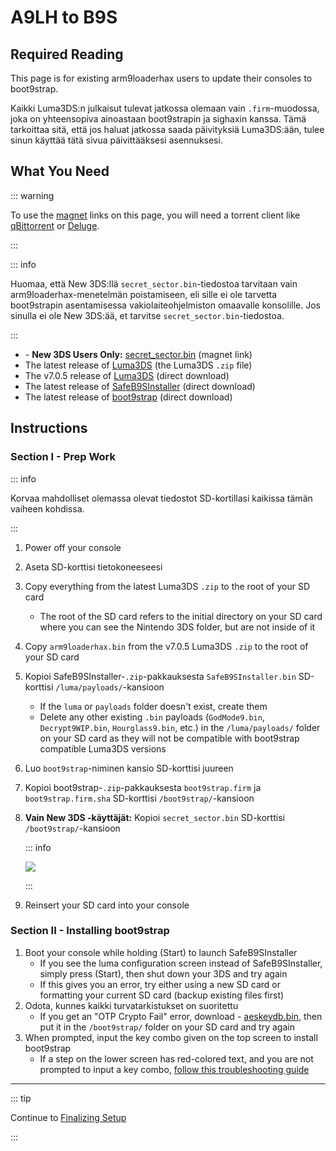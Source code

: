 # A9LH to B9S

## Required Reading

This page is for existing arm9loaderhax users to update their consoles to boot9strap.

Kaikki Luma3DS:n julkaisut tulevat jatkossa olemaan vain `.firm`-muodossa, joka on yhteensopiva ainoastaan boot9strapin ja sighaxin kanssa. Tämä tarkoittaa sitä, että jos haluat jatkossa saada päivityksiä Luma3DS:ään, tulee sinun käyttää tätä sivua päivittääksesi asennuksesi.

## What You Need

::: warning

To use the [magnet](https://wikipedia.org/wiki/Magnet_URI_scheme) links on this page, you will need a torrent client like [qBittorrent](https://www.qbittorrent.org/download.php) or [Deluge](http://dev.deluge-torrent.org/wiki/Download).

:::

::: info

Huomaa, että New 3DS:llä `secret_sector.bin`-tiedostoa tarvitaan vain arm9loaderhax-menetelmän poistamiseen, eli sille ei ole tarvetta boot9strapin asentamisessa vakiolaiteohjelmiston omaavalle konsolille. Jos sinulla ei ole New 3DS:ää, et tarvitse `secret_sector.bin`-tiedostoa.

:::

- <font-awesome-icon icon="fa-solid fa-magnet"/> - **New 3DS Users Only:** [secret_sector.bin](magnet:?xt=urn:btih:15a3c97acf17d67af98ae8657cc66820cc58f655\&dn=secret_sector.bin\&tr=udp%3a%2f%2ftracker.torrent.eu.org%3a451%2fannounce\&tr=udp%3a%2f%2ftracker.lelux.fi%3a6969%2fannounce\&tr=udp%3a%2f%2ftracker.loadbt.com%3a6969%2fannounce\&tr=udp%3a%2f%2ftracker.moeking.me%3a6969%2fannounce\&tr=udp%3a%2f%2ftracker.monitorit4.me%3a6969%2fannounce\&tr=udp%3a%2f%2ftracker.ololosh.space%3a6969%2fannounce\&tr=udp%3a%2f%2ftracker.pomf.se%3a80%2fannounce\&tr=udp%3a%2f%2ftracker.srv00.com%3a6969%2fannounce\&tr=udp%3a%2f%2ftracker.theoks.net%3a6969%2fannounce\&tr=udp%3a%2f%2ftracker.tiny-vps.com%3a6969%2fannounce\&tr=udp%3a%2f%2fopen.tracker.cl%3a1337%2fannounce\&tr=udp%3a%2f%2ftracker.zerobytes.xyz%3a1337%2fannounce\&tr=udp%3a%2f%2ftracker1.bt.moack.co.kr%3a80%2fannounce\&tr=udp%3a%2f%2fvibe.sleepyinternetfun.xyz%3a1738%2fannounce\&tr=udp%3a%2f%2fwww.torrent.eu.org%3a451%2fannounce\&tr=udp%3a%2f%2ftracker.openbittorrent.com%3a6969%2fannounce\&tr=udp%3a%2f%2f9.rarbg.com%3a2810%2fannounce\&tr=udp%3a%2f%2ftracker.opentrackr.org%3a1337%2fannounce\&tr=udp%3a%2f%2fexodus.desync.com%3a6969%2fannounce\&tr=http%3a%2f%2fopenbittorrent.com%3a80%2fannounce) (magnet link)
- The latest release of [Luma3DS](https://github.com/LumaTeam/Luma3DS/releases/latest) (the Luma3DS `.zip` file)
- The v7.0.5 release of [Luma3DS](https://github.com/LumaTeam/Luma3DS/releases/download/v7.0.5/Luma3DSv7.0.5.zip) (direct download)
- The latest release of [SafeB9SInstaller](https://github.com/d0k3/SafeB9SInstaller/releases/download/v0.0.7/SafeB9SInstaller-20170605-122940.zip) (direct download)
- The latest release of [boot9strap](https://github.com/SciresM/boot9strap/releases/download/1.4/boot9strap-1.4.zip) (direct download)

## Instructions

### Section I - Prep Work

::: info

Korvaa mahdolliset olemassa olevat tiedostot SD-kortillasi kaikissa tämän vaiheen kohdissa.

:::

1. Power off your console

2. Aseta SD-korttisi tietokoneeseesi

3. Copy everything from the latest Luma3DS `.zip` to the root of your SD card
   - The root of the SD card refers to the initial directory on your SD card where you can see the Nintendo 3DS folder, but are not inside of it

4. Copy `arm9loaderhax.bin` from the v7.0.5 Luma3DS `.zip` to the root of your SD card

5. Kopioi SafeB9SInstaller-`.zip`-pakkauksesta `SafeB9SInstaller.bin` SD-korttisi `/luma/payloads/`-kansioon
   - If the `luma` or `payloads` folder doesn't exist, create them
   - Delete any other existing `.bin` payloads (`GodMode9.bin`, `Decrypt9WIP.bin`, `Hourglass9.bin`, etc.) in the `/luma/payloads/` folder on your SD card as they will not be compatible with boot9strap compatible Luma3DS versions

6. Luo `boot9strap`-niminen kansio SD-korttisi juureen

7. Kopioi boot9strap-`.zip`-pakkauksesta `boot9strap.firm` ja `boot9strap.firm.sha` SD-korttisi `/boot9strap/`-kansioon

8. **Vain New 3DS -käyttäjät:** Kopioi `secret_sector.bin` SD-korttisi `/boot9strap/`-kansioon

   ::: info

   ![](/images/screenshots/a9lh-to-b9s-root-layout.png)

   :::

9. Reinsert your SD card into your console

### Section II - Installing boot9strap

1. Boot your console while holding (Start) to launch SafeB9SInstaller
   - If you see the luma configuration screen instead of SafeB9SInstaller, simply press (Start), then shut down your 3DS and try again
   - If this gives you an error, try either using a new SD card or formatting your current SD card (backup existing files first)
2. Odota, kunnes kaikki turvatarkistukset on suoritettu
   - If you get an "OTP Crypto Fail" error, download <font-awesome-icon icon="fa-solid fa-magnet"/> - [aeskeydb.bin](magnet:?xt=urn:btih:d25dab06a7e127922d70ddaa4fe896709dc99a1e\&dn=aeskeydb.bin\&tr=udp%3a%2f%2ftracker.tiny-vps.com%3a6969%2fannounce\&tr=udp%3a%2f%2ftracker.lelux.fi%3a6969%2fannounce\&tr=udp%3a%2f%2ftracker.loadbt.com%3a6969%2fannounce\&tr=udp%3a%2f%2ftracker.moeking.me%3a6969%2fannounce\&tr=udp%3a%2f%2ftracker.monitorit4.me%3a6969%2fannounce\&tr=udp%3a%2f%2ftracker.ololosh.space%3a6969%2fannounce\&tr=udp%3a%2f%2ftracker.pomf.se%3a80%2fannounce\&tr=udp%3a%2f%2ftracker.srv00.com%3a6969%2fannounce\&tr=udp%3a%2f%2ftracker.theoks.net%3a6969%2fannounce\&tr=udp%3a%2f%2fopen.tracker.cl%3a1337%2fannounce\&tr=udp%3a%2f%2ftracker.torrent.eu.org%3a451%2fannounce\&tr=udp%3a%2f%2ftracker.zerobytes.xyz%3a1337%2fannounce\&tr=udp%3a%2f%2ftracker1.bt.moack.co.kr%3a80%2fannounce\&tr=udp%3a%2f%2fvibe.sleepyinternetfun.xyz%3a1738%2fannounce\&tr=udp%3a%2f%2fwww.torrent.eu.org%3a451%2fannounce\&tr=udp%3a%2f%2ftracker.openbittorrent.com%3a6969%2fannounce\&tr=udp%3a%2f%2f9.rarbg.com%3a2810%2fannounce\&tr=udp%3a%2f%2ftracker.opentrackr.org%3a1337%2fannounce\&tr=http%3a%2f%2fopenbittorrent.com%3a80%2fannounce\&tr=udp%3a%2f%2fexodus.desync.com%3a6969%2fannounce), then put it in the `/boot9strap/` folder on your SD card and try again
3. When prompted, input the key combo given on the top screen to install boot9strap
   - If a step on the lower screen has red-colored text, and you are not prompted to input a key combo, [follow this troubleshooting guide](troubleshooting-a9lh-to-b9s)

<!--@include: ./_include/configure-luma3ds.md -->

___

::: tip

Continue to [Finalizing Setup](finalizing-setup)

:::
